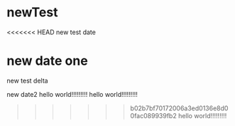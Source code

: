 # newTest
<<<<<<< HEAD
new test date 

new date one
=======
new test delta

new date2
hello world!!!!!!!!!
hello world!!!!!!!!!
>>>>>>> b02b7bf70172006a3ed0136e8d00fac089939fb2
hello world!!!!!!!!!
